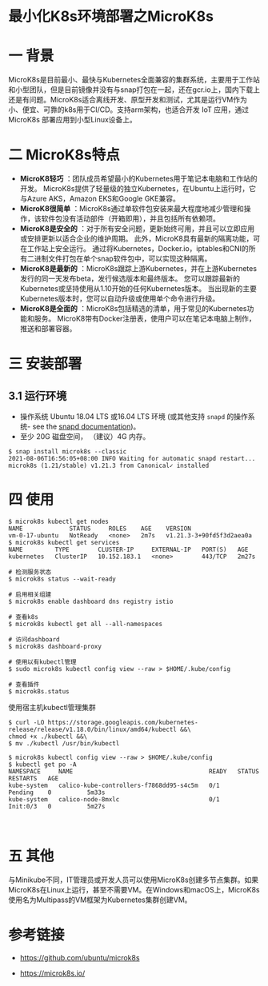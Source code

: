 # 最小化K8s环境部署之MicroK8s

# 一 背景

MicroK8s是目前最小、最快与Kubernetes全面兼容的集群系统，主要用于工作站和小型团队，但是目前镜像并没有与snap打包在一起，还在gcr.io上，国内下载上还是有问题。MicroK8s适合离线开发、原型开发和测试，尤其是运行VM作为小、便宜、可靠的k8s用于CI/CD。支持arm架构，也适合开发 IoT 应用，通过 MicroK8s 部署应用到小型Linux设备上。

# 二 MicroK8s特点

* **MicroK8轻巧** ：团队成员希望最小的Kubernetes用于笔记本电脑和工作站的开发。 MicroK8s提供了轻量级的独立Kubernetes，在Ubuntu上运行时，它与Azure AKS，Amazon EKS和Google GKE兼容。
* **MicroK8很简单** ：MicroK8s通过单软件包安装来最大程度地减少管理和操作，该软件包没有活动部件（开箱即用），并且包括所有依赖项。
* **MicroK8是安全的** ：对于所有安全问题，更新始终可用，并且可以立即应用或安排更新以适合企业的维护周期。 此外，MicroK8具有最新的隔离功能，可在工作站上安全运行。 通过将Kubernetes，Docker.io，iptables和CNI的所有二进制文件打包在单个snap软件包中，可以实现这种隔离。
* **MicroK8是最新的** ：MicroK8s跟踪上游Kubernetes，并在上游Kubernetes发行的同一天发布beta，发行候选版本和最终版本。 您可以跟踪最新的Kubernetes或坚持使用从1.10开始的任何Kubernetes版本。 当出现新的主要Kubernetes版本时，您可以自动升级或使用单个命令进行升级。
* **MicroK8是全面的** ：MicroK8s包括精选的清单，用于常见的Kubernetes功能和服务。 MicroK8带有Docker注册表，使用户可以在笔记本电脑上制作，推送和部署容器。

# 三 安装部署

## 3.1 运行环境

- 操作系统 Ubuntu 18.04 LTS 或16.04 LTS 环境 (或其他支持 `snapd` 的操作系统- see the [snapd documentation](https://www.oschina.net/action/GoToLink?url=https%3A%2F%2Fsnapcraft.io%2Fdocs%2Finstalling-snapd))。
- 至少 20G 磁盘空间， （建议）4G 内存。

```shell
$ snap install microk8s --classic
2021-08-06T16:56:05+08:00 INFO Waiting for automatic snapd restart...
microk8s (1.21/stable) v1.21.3 from Canonical✓ installed
```

# 四 使用

```shell
$ microk8s kubectl get nodes
NAME             STATUS     ROLES    AGE    VERSION
vm-0-17-ubuntu   NotReady   <none>   2m7s   v1.21.3-3+90fd5f3d2aea0a
$ microk8s kubectl get services
NAME         TYPE        CLUSTER-IP     EXTERNAL-IP   PORT(S)   AGE
kubernetes   ClusterIP   10.152.183.1   <none>        443/TCP   2m27s

# 检测服务状态
$ microk8s status --wait-ready

# 启用相关组建
$ microk8s enable dashboard dns registry istio

# 查看k8s
$ microk8s kubectl get all --all-namespaces

# 访问dashboard
$ microk8s dashboard-proxy

# 使用以有kubectl管理
$ sudo microk8s kubectl config view --raw > $HOME/.kube/config

# 查看插件
$ microk8s.status
```

使用宿主机kubectl管理集群

```shell
$ curl -LO https://storage.googleapis.com/kubernetes-release/release/v1.18.0/bin/linux/amd64/kubectl &&\
chmod +x ./kubectl &&\
$ mv ./kubectl /usr/bin/kubectl

$ microk8s kubectl config view --raw > $HOME/.kube/config
$ kubectl get po -A
NAMESPACE     NAME                                      READY   STATUS     RESTARTS   AGE
kube-system   calico-kube-controllers-f7868dd95-s4c5m   0/1     Pending    0          5m33s
kube-system   calico-node-8mxlc                         0/1     Init:0/3   0          5m27s
```

​	

# 五 其他

与Minikube不同，IT管理员或开发人员可以使用MicroK8s创建多节点集群。如果MicroK8s在Linux上运行，甚至不需要VM。在Windows和macOS上，MicroK8s使用名为Multipass的VM框架为Kubernetes集群创建VM。


# 参考链接

* https://github.com/ubuntu/microk8s

* https://microk8s.io/

  